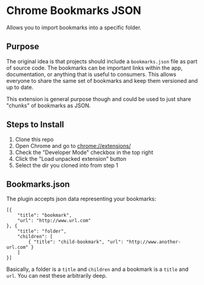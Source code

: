 Chrome Bookmarks JSON
==================================

Allows you to import bookmarks into a specific folder.

## Purpose

The original idea is that projects should include a `bookmarks.json` file as part of source code.
The bookmarks can be important links within the app, documentation, or anything that is useful to consumers.
This allows everyone to share the same set of bookmarks and keep them versioned and up to date.

This extension is general purpose though and could be used to just share "chunks" of bookmarks as JSON.

## Steps to Install

1. Clone this repo
1. Open Chrome and go to [chrome://extensions/](chrome://extensions/)
1. Check the "Developer Mode" checkbox in the top right
1. Click the "Load unpacked extension" button
1. Select the dir you cloned into from step 1

## Bookmarks.json

The plugin accepts json data representing your bookmarks:

```
[{
    "title": "bookmark",
    "url": "http://www.url.com"
}, {
    "title": "folder",
    "children": [
        { "title": "child-bookmark", "url": "http://www.another-url.com" }
    ]
}]
```

Basically, a folder is a `title` and `children` and a bookmark is a `title` and `url`.
You can nest these arbitrarily deep.
